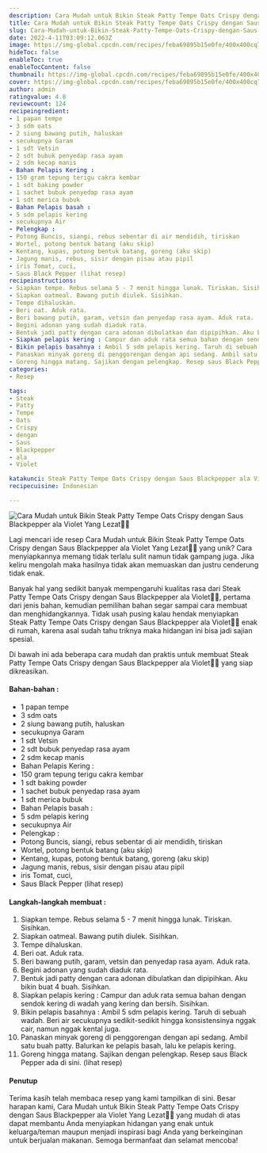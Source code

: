 ```yaml
---
description: Cara Mudah untuk Bikin Steak Patty Tempe Oats Crispy dengan Saus Blackpepper ala Violet Yang Lezat"
title: Cara Mudah untuk Bikin Steak Patty Tempe Oats Crispy dengan Saus Blackpepper ala Violet Yang Lezat
slug: Cara-Mudah-untuk-Bikin-Steak-Patty-Tempe-Oats-Crispy-dengan-Saus-Blackpepper-ala-Violet-Yang-Lezat
date: 2022-4-11T03:09:12.063Z
image: https://img-global.cpcdn.com/recipes/feba69895b15e0fe/400x400cq70/photo.jpg
hideToc: false
enableToc: true
enableTocContent: false
thumbnail: https://img-global.cpcdn.com/recipes/feba69895b15e0fe/400x400cq70/photo.jpg
cover: https://img-global.cpcdn.com/recipes/feba69895b15e0fe/400x400cq70/photo.jpg
author: admin
ratingvalue: 4.8
reviewcount: 124
recipeingredient:
- 1 papan tempe
- 3 sdm oats
- 2 siung bawang putih, haluskan
- secukupnya Garam
- 1 sdt Vetsin
- 2 sdt bubuk penyedap rasa ayam
- 2 sdm kecap manis
- Bahan Pelapis Kering :
- 150 gram tepung terigu cakra kembar
- 1 sdt baking powder
- 1 sachet bubuk penyedap rasa ayam
- 1 sdt merica bubuk
- Bahan Pelapis basah :
- 5 sdm pelapis kering
- secukupnya Air
- Pelengkap :
- Potong Buncis, siangi, rebus sebentar di air mendidih, tiriskan
- Wortel, potong bentuk batang (aku skip)
- Kentang, kupas, potong bentuk batang, goreng (aku skip)
- Jagung manis, rebus, sisir dengan pisau atau pipil
- iris Tomat, cuci,
- Saus Black Pepper (lihat resep)
recipeinstructions:
- Siapkan tempe. Rebus selama 5 - 7 menit hingga lunak. Tiriskan. Sisihkan.
- Siapkan oatmeal. Bawang putih diulek. Sisihkan.
- Tempe dihaluskan.
- Beri oat. Aduk rata.
- Beri bawang putih, garam, vetsin dan penyedap rasa ayam. Aduk rata.
- Begini adonan yang sudah diaduk rata.
- Bentuk jadi patty dengan cara adonan dibulatkan dan dipipihkan. Aku bikin buat 4 buah. Sisihkan.
- Siapkan pelapis kering : Campur dan aduk rata semua bahan dengan sendok kering di wadah yang kering dan bersih. Sisihkan.
- Bikin pelapis basahnya : Ambil 5 sdm pelapis kering. Taruh di sebuah wadah. Beri air secukupnya sedikit-sedikit hingga konsistensinya nggak cair, namun nggak kental juga.
- Panaskan minyak goreng di penggorengan dengan api sedang. Ambil satu buah patty. Balurkan ke pelapis basah, lalu ke pelapis kering.
- Goreng hingga matang. Sajikan dengan pelengkap. Resep saus Black Pepper ada di sini. (lihat resep)
categories:
- Resep

tags:
- Steak
- Patty
- Tempe
- Oats
- Crispy
- dengan
- Saus
- Blackpepper
- ala
- Violet

katakunci: Steak Patty Tempe Oats Crispy dengan Saus Blackpepper ala Violet
recipecuisine: Indonesian

---
```


![Cara Mudah untuk Bikin Steak Patty Tempe Oats Crispy dengan Saus Blackpepper ala Violet Yang Lezat👩‍🍳](https://img-global.cpcdn.com/recipes/feba69895b15e0fe/400x400cq70/photo.jpg)

Lagi mencari ide resep Cara Mudah untuk Bikin Steak Patty Tempe Oats Crispy dengan Saus Blackpepper ala Violet Yang Lezat👩‍🍳 yang unik? Cara menyiapkannya memang tidak terlalu sulit namun tidak gampang juga. Jika keliru mengolah maka hasilnya tidak akan memuaskan dan justru cenderung tidak enak.

Banyak hal yang sedikit banyak mempengaruhi kualitas rasa dari Steak Patty Tempe Oats Crispy dengan Saus Blackpepper ala Violet👩‍🍳, pertama dari jenis bahan, kemudian pemilihan bahan segar sampai cara membuat dan menghidangkannya. Tidak usah pusing kalau hendak menyiapkan Steak Patty Tempe Oats Crispy dengan Saus Blackpepper ala Violet👩‍🍳 enak di rumah, karena asal sudah tahu triknya maka hidangan ini bisa jadi sajian spesial.

Di bawah ini ada beberapa cara mudah dan praktis untuk membuat Steak Patty Tempe Oats Crispy dengan Saus Blackpepper ala Violet👩‍🍳 yang siap dikreasikan.

<!--inarticleads1-->

#### Bahan-bahan :

- 1 papan tempe
- 3 sdm oats
- 2 siung bawang putih, haluskan
- secukupnya Garam
- 1 sdt Vetsin
- 2 sdt bubuk penyedap rasa ayam
- 2 sdm kecap manis
- Bahan Pelapis Kering :
- 150 gram tepung terigu cakra kembar
- 1 sdt baking powder
- 1 sachet bubuk penyedap rasa ayam
- 1 sdt merica bubuk
- Bahan Pelapis basah :
- 5 sdm pelapis kering
- secukupnya Air
- Pelengkap :
- Potong Buncis, siangi, rebus sebentar di air mendidih, tiriskan
- Wortel, potong bentuk batang (aku skip)
- Kentang, kupas, potong bentuk batang, goreng (aku skip)
- Jagung manis, rebus, sisir dengan pisau atau pipil
- iris Tomat, cuci,
- Saus Black Pepper (lihat resep)

<!--inarticleads2-->

#### Langkah-langkah membuat :

1. Siapkan tempe. Rebus selama 5 - 7 menit hingga lunak. Tiriskan. Sisihkan.
1. Siapkan oatmeal. Bawang putih diulek. Sisihkan.
1. Tempe dihaluskan.
1. Beri oat. Aduk rata.
1. Beri bawang putih, garam, vetsin dan penyedap rasa ayam. Aduk rata.
1. Begini adonan yang sudah diaduk rata.
1. Bentuk jadi patty dengan cara adonan dibulatkan dan dipipihkan. Aku bikin buat 4 buah. Sisihkan.
1. Siapkan pelapis kering : Campur dan aduk rata semua bahan dengan sendok kering di wadah yang kering dan bersih. Sisihkan.
1. Bikin pelapis basahnya : Ambil 5 sdm pelapis kering. Taruh di sebuah wadah. Beri air secukupnya sedikit-sedikit hingga konsistensinya nggak cair, namun nggak kental juga.
1. Panaskan minyak goreng di penggorengan dengan api sedang. Ambil satu buah patty. Balurkan ke pelapis basah, lalu ke pelapis kering.
1. Goreng hingga matang. Sajikan dengan pelengkap. Resep saus Black Pepper ada di sini. (lihat resep)

#### Penutup

Terima kasih telah membaca resep yang kami tampilkan di sini. Besar harapan kami, Cara Mudah untuk Bikin Steak Patty Tempe Oats Crispy dengan Saus Blackpepper ala Violet Yang Lezat👩‍🍳 yang mudah di atas dapat membantu Anda menyiapkan hidangan yang enak untuk keluarga/teman maupun menjadi inspirasi bagi Anda yang berkeinginan untuk berjualan makanan. Semoga bermanfaat dan selamat mencoba!